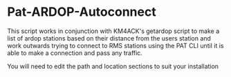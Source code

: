 # Pat-ARDOP-Autoconnect
This script works in conjunction with KM4ACK's getardop script 
to make a list of ardop stations based on their distance from 
the users station and work outwards trying to connect to RMS
stations using the PAT CLI until it is able to make a connection 
and pass any traffic.

You will need to edit the path and location sections to suit your installation
